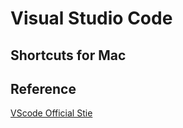 # Visual Studio Code

## Shortcuts for Mac

## Reference
[VScode Official Stie](https://code.visualstudio.com/shortcuts/keyboard-shortcuts-macos.pdf)